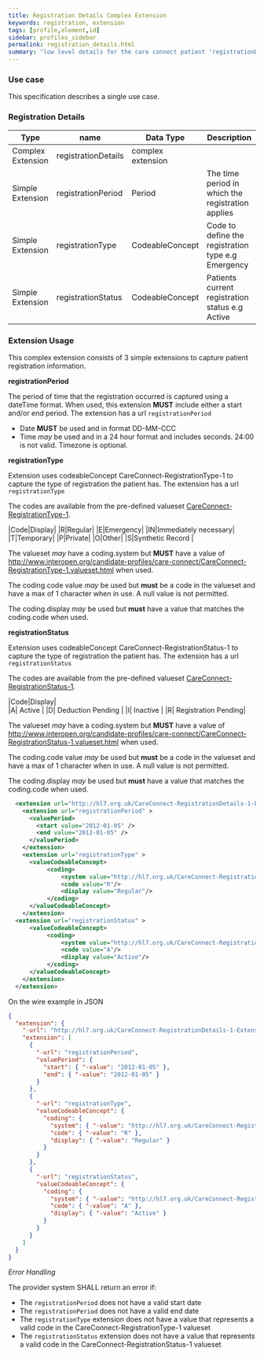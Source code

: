 ```yaml
---
title: Registration Details Complex Extension
keywords: registration, extension
tags: [profile,element,id]
sidebar: profiles_sidebar
permalink: registration_details.html
summary: "low level details for the care connect patient 'registrationDetails' extension"
---
```

### Use case ###

This specification describes a single use case. 

### Registration Details ###

|Type|name|Data Type|Description|
| ------------- | ------------- | ------------- | ------------- |
| Complex Extension|registrationDetails| complex extension|
|Simple Extension|registrationPeriod|Period|The time period in which the registration applies|
|Simple Extension|registrationType|CodeableConcept|Code to define the registration type e.g Emergency|
|Simple Extension|registrationStatus|CodeableConcept|Patients current registration status e.g Active| 


### Extension Usage ###

This complex extension consists of 3 simple extensions to capture patient registration information. 

**registrationPeriod**

The period of time that the registration occurred is captured using a dateTime format. When used, this extension **MUST** include either a start and/or end period. The extension has a url `registrationPeriod`

- Date **MUST** be used and in format DD-MM-CCC
- Time *may* be used and in a 24 hour format and includes seconds. 24:00 is not valid. Timezone is optional.


**registrationType**

Extension uses codeableConcept CareConnect-RegistrationType-1 to capture the type of registration the patient has. The extension has a url `registrationType`

The codes are available from the pre-defined valueset [ CareConnect-RegistrationType-1](http://www.interopen.org/candidate-profiles/care-connect/CareConnect-RegistrationType-1.valueset.html).

|Code|Display|
|R|Regular|
|E|Emergency|
|IN|Immediately necessary|	
|T|Temporary|
|P|Private|
|O|Other|
|S|Synthetic Record	|

The valueset *may* have a coding.system but **MUST** have a value of http://www.interopen.org/candidate-profiles/care-connect/CareConnect-RegistrationType-1.valueset.html when used.

The coding.code value *may* be used but **must** be a code in the valueset and have a max of 1 character when in use. A null value is not permitted.

The coding.display *may* be used but **must** have a value that matches the coding.code when used.


**registrationStatus**


Extension uses codeableConcept CareConnect-RegistrationStatus-1 to capture the type of registration the patient has. The extension has a url `registrationStatus`

The codes are available from the pre-defined valueset [ CareConnect-RegistrationStatus-1](http://www.interopen.org/candidate-profiles/care-connect/CareConnect-RegistrationStatus-1.valueset.html).


|Code|Display|	
|A|	Active	|
|D|	Deduction Pending	|
|I|	Inactive	|
|R|	Registration Pending|

The valueset *may* have a coding.system but **MUST** have a value of http://www.interopen.org/candidate-profiles/care-connect/CareConnect-RegistrationStatus-1.valueset.html when used.

The coding.code value *may* be used but **must** be a code in the valueset and have a max of 1 character when in use. A null value is not permitted.

The coding.display *may* be used but **must** have a value that matches the coding.code when used.

```xml
  <extension url="http://hl7.org.uk/CareConnect-RegistrationDetails-1-Extension.xml" >
    <extension url="registrationPeriod" >
      <valuePeriod>
        <start value="2012-01-05" />
        <end value="2012-01-05" />
      </valuePeriod>
    </extension>
    <extension url="registrationType" >
      <valueCodeableConcept>
		   <coding>
			   <system value="http://hl7.org.uk/CareConnect-RegistrationType-1.xml"/>
			   <code value="R"/>
			   <display value="Regular"/>
		   </coding>
      </valueCodeableConcept>
    </extension>
  <extension url="registrationStatus" >
      <valueCodeableConcept>
		   <coding>
			   <system value="http://hl7.org.uk/CareConnect-RegistrationStatus-1.xml"/>
			   <code value="A"/>
			   <display value="Active"/>
		   </coding>
      </valueCodeableConcept>
    </extension>
  </extension>	
```

On the wire example in JSON

```json
{
  "extension": {
    "-url": "http://hl7.org.uk/CareConnect-RegistrationDetails-1-Extension.xml",
    "extension": [
      {
        "-url": "registrationPeriod",
        "valuePeriod": {
          "start": { "-value": "2012-01-05" },
          "end": { "-value": "2012-01-05" }
        }
      },
      {
        "-url": "registrationType",
        "valueCodeableConcept": {
          "coding": {
            "system": { "-value": "http://hl7.org.uk/CareConnect-RegistrationType-1.xml" },
            "code": { "-value": "R" },
            "display": { "-value": "Regular" }
          }
        }
      },
      {
        "-url": "registrationStatus",
        "valueCodeableConcept": {
          "coding": {
            "system": { "-value": "http://hl7.org.uk/CareConnect-RegistrationStatus-1.xml" },
            "code": { "-value": "A" },
            "display": { "-value": "Active" }
          }
        }
      }
    ]
  }
}
```

*Error Handling*

The provider system SHALL return an error if:

- The `registrationPeriod` does not have a valid start date
- The `registrationPeriod` does not have a valid end date
- The `registrationType` extension does not have a value that represents a valid code in the CareConnect-RegistrationType-1 valueset
- The `registrationStatus` extension does not have a value that represents a valid code in the CareConnect-RegistrationStatus-1 valueset




